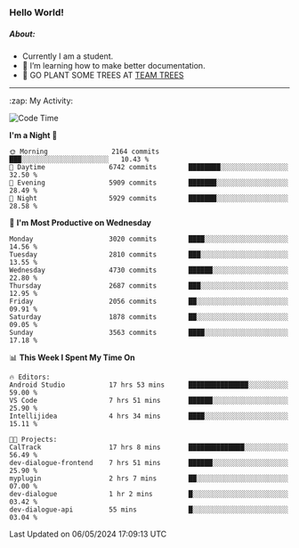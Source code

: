 ### Hello World!

##### About:
- Currently I am a student.
- 🌱 I’m learning how to make better documentation.
- 🌱 GO PLANT SOME TREES AT [TEAM TREES](https://teamtrees.org/)

---
  <summary>:zap: My Activity:</summary>
  
<!--START_SECTION:waka-->
![Code Time](http://img.shields.io/badge/Code%20Time-1%2C372%20hrs%207%20mins-blue)

**I'm a Night 🦉** 

```text
🌞 Morning                2164 commits        ███░░░░░░░░░░░░░░░░░░░░░░   10.43 % 
🌆 Daytime                6742 commits        ████████░░░░░░░░░░░░░░░░░   32.50 % 
🌃 Evening                5909 commits        ███████░░░░░░░░░░░░░░░░░░   28.49 % 
🌙 Night                  5929 commits        ███████░░░░░░░░░░░░░░░░░░   28.58 % 
```
📅 **I'm Most Productive on Wednesday** 

```text
Monday                   3020 commits        ████░░░░░░░░░░░░░░░░░░░░░   14.56 % 
Tuesday                  2810 commits        ███░░░░░░░░░░░░░░░░░░░░░░   13.55 % 
Wednesday                4730 commits        ██████░░░░░░░░░░░░░░░░░░░   22.80 % 
Thursday                 2687 commits        ███░░░░░░░░░░░░░░░░░░░░░░   12.95 % 
Friday                   2056 commits        ██░░░░░░░░░░░░░░░░░░░░░░░   09.91 % 
Saturday                 1878 commits        ██░░░░░░░░░░░░░░░░░░░░░░░   09.05 % 
Sunday                   3563 commits        ████░░░░░░░░░░░░░░░░░░░░░   17.18 % 
```


📊 **This Week I Spent My Time On** 

```text
🔥 Editors: 
Android Studio           17 hrs 53 mins      ███████████████░░░░░░░░░░   59.00 % 
VS Code                  7 hrs 51 mins       ██████░░░░░░░░░░░░░░░░░░░   25.90 % 
Intellijidea             4 hrs 34 mins       ████░░░░░░░░░░░░░░░░░░░░░   15.11 % 

🐱‍💻 Projects: 
CalTrack                 17 hrs 8 mins       ██████████████░░░░░░░░░░░   56.49 % 
dev-dialogue-frontend    7 hrs 51 mins       ██████░░░░░░░░░░░░░░░░░░░   25.90 % 
myplugin                 2 hrs 7 mins        ██░░░░░░░░░░░░░░░░░░░░░░░   07.00 % 
dev-dialogue             1 hr 2 mins         █░░░░░░░░░░░░░░░░░░░░░░░░   03.42 % 
dev-dialogue-api         55 mins             █░░░░░░░░░░░░░░░░░░░░░░░░   03.04 % 
```


 Last Updated on 06/05/2024 17:09:13 UTC
<!--END_SECTION:waka-->
